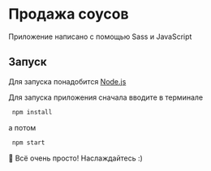 # Продажа соусов
Приложение написано с помощью Sass и JavaScript

## Запуск

Для запуска понадобится  [Node.js](https://nodejs.org/)

Для запуска приложения сначала вводите в терминале
```sh
 npm install
```
а потом

```sh
 npm start
```

🎉 Всё очень просто! Наслаждайтесь :)
